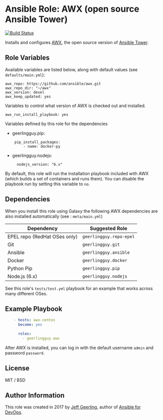 # Ansible Role: AWX (open source Ansible Tower)

[![Build Status](https://travis-ci.org/geerlingguy/ansible-role-awx.svg?branch=master)](https://travis-ci.org/geerlingguy/ansible-role-awx)

Installs and configures [AWX](https://github.com/ansible/awx), the open source version of [Ansible Tower](https://www.ansible.com/tower).

## Role Variables

Available variables are listed below, along with default values (see `defaults/main.yml`):

    awx_repo: https://github.com/ansible/awx.git
    awx_repo_dir: "~/awx"
    awx_version: devel
    awx_keep_updated: yes

Variables to control what version of AWX is checked out and installed.

    awx_run_install_playbook: yes

Variables defined by this role for the dependencies
    
 - geerlingguy.pip:

        pip_install_packages:
            - name: docker-py

- geerlingguy.nodejs:
    
        nodejs_version: "6.x"

By default, this role will run the installation playbook included with AWX (which builds a set of containers and runs them). You can disable the playbook run by setting this variable to `no`.

## Dependencies

When you install this role using Galaxy the following AWX dependencies are also installed automatically (see : `meta/main.yml`)

| Dependency                    | Suggested Role           |
| ----------------------------- | ------------------------ |
| EPEL repo (RedHat OSes only)  | `geerlingguy.repo-epel`  |
| Git                           | `geerlingguy.git`        |
| Ansible                       | `geerlingguy.ansible`    |
| Docker                        | `geerlingguy.docker`     |
| Python Pip                    | `geerlingguy.pip`        |
| Node.js (6.x)                 | `geerlingguy.nodejs`     |

See this role's `tests/test.yml` playbook for an example that works across many different OSes.

## Example Playbook

```YAML
    - hosts: awx-centos
      become: yes
        
      roles:
        - geerlingguy.awx
```

After AWX is installed, you can log in with the default username `admin` and password `password`.

## License

MIT / BSD

## Author Information

This role was created in 2017 by [Jeff Geerling](https://www.jeffgeerling.com/), author of [Ansible for DevOps](https://www.ansiblefordevops.com/).
